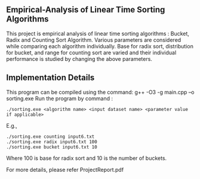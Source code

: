 ## Empirical-Analysis of Linear Time Sorting Algorithms

This project is empirical analysis of linear time sorting algorithms : Bucket, Radix and Counting Sort Algorithm.
Various parameters are considered while comparing each algorithm individually. 
Base for radix sort, distribution for bucket, and range for counting sort are varied and their individual performance is studied by 
changing the above parameters.

## Implementation Details

This program can be compiled using the command: g++ -O3 -g main.cpp –o sorting.exe
Run the program by command : 
```
./sorting.exe <algorithm name> <input dataset name> <parameter value if applicable>
```
E.g., 
```
./sorting.exe counting input6.txt
./sorting.exe radix input6.txt 100 
./sorting.exe bucket input6.txt 10
```

Where 100 is base for radix sort and 10 is the number of buckets.

For more details, please refer ProjectReport.pdf
